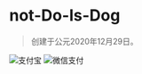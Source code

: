# not-Do-Is-Dog

> 创建于公元2020年12月29日。

![支付宝](http://blog.yaoch.top/upload/2020/2/TIM%E6%88%AA%E5%9B%BE20200211153345-53cfe59271c64230a3c2fc9579e27738.png)
![微信支付](http://blog.yaoch.top/upload/2020/2/TIM%E6%88%AA%E5%9B%BE20200211153309-7256d04cbf214424a83ad7dae25873ac.png)


